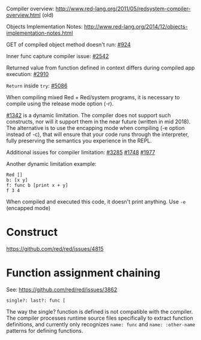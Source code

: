 Compiler overview: http://www.red-lang.org/2011/05/redsystem-compiler-overview.html (old)

Objects Implementation Notes: http://www.red-lang.org/2014/12/objects-implementation-notes.html

GET of compiled object method doesn't run: [#924](https://github.com/red/red/issues/924)

Inner func capture compiler issue: [#2542](https://github.com/red/red/issues/2542)

Returned value from function defined in context differs during compiled app execution: [#2910](https://github.com/red/red/issues/2910)

`Return` inside `try`: [#5086](https://github.com/red/red/issues/5086)

When compiling mixed Red + Red/system programs, it is necessary to compile using the release mode option (-r).

[#1342](https://github.com/red/red/issues/1342) is a dynamic limitation. The compiler does not support such constructs, nor will it support them in the near future (written in mid 2018). The alternative is to use the encapping mode when compiling (-e option instead of -c), that will ensure that your code runs through the interpreter, fully preserving the semantics you experience in the REPL.

Additional issues for compiler limitation: [#3285](https://github.com/red/red/issues/3285) [#1748](https://github.com/red/red/issues/1748) [#1977](https://github.com/red/red/issues/1977)

Another dynamic limitation example:

```
Red []
b: [x y]
f: func b [print x + y]
f 3 4
```

When compiled and executed this code, it doesn't print anything. Use `-e` (encapped mode)

# Construct

https://github.com/red/red/issues/4815


# Function assignment chaining

See: https://github.com/red/red/issues/3862

`single?: last?: func [`

The way the single? function is defined is not compatible with the compiler. The compiler processes runtime source files specifically to extract function definitions, and currently only recognizes `name: func` and `name: :other-name` patterns for defining functions.
